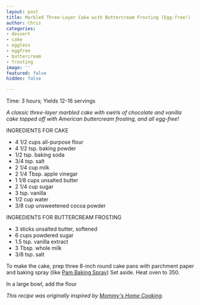 ```yaml
---
layout: post
title: Marbled Three-Layer Cake with Buttercream Frosting (Egg-free!)
author: Chris
categories:
- dessert
- cake
- eggless
- eggfree
- buttercream
- frosting
image: ''
featured: false
hidden: false

---
```

Time: 3 hours; Yields 12-16 servings

_A classic three-layer marbled cake with swirls of chocolate and vanilla cake topped off with American buttercream frosting, and all egg-free!_

INGREDIENTS FOR CAKE

* 4 1/2 cups all-purpose flour
* 4 1/2 tsp. baking powder
* 1/2 tsp. baking soda
* 3/4 tsp. salt
* 2 1/4 cup milk
* 2 1/4 Tbsp. apple vinegar
* 1 1/8 cups unsalted butter
* 2 1/4  cup sugar
* 3 tsp. vanilla
* 1/2 cup water
* 3/8 cup unsweetened cocoa powder

INGREDIENTS FOR BUTTERCREAM FROSTING

* 3 sticks unsalted butter, softened
* 6 cups powdered sugar
* 1.5 tsp. vanilla extract
* 3 Tbsp. whole milk
* 3/8 tsp. salt

To make the cake, prep three 8-inch round cake pans with parchment paper and baking spray (like [Pam Baking Spray](https://www.pamcookingspray.com/products/baking)) Set aside. Heat oven to 350.

In a large bowl, add the flour

_This recipe was originally inspired by_ [_Mommy's Home Cooking_](https://mommyshomecooking.com/eggless-marble-cake/)_._
